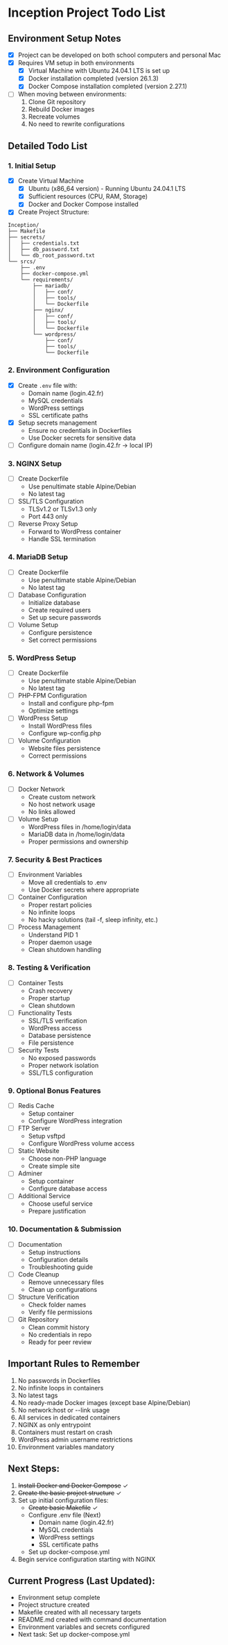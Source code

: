 # Inception Project Todo List

## Environment Setup Notes
- [x] Project can be developed on both school computers and personal Mac
- [x] Requires VM setup in both environments
  - [x] Virtual Machine with Ubuntu 24.04.1 LTS is set up
  - [x] Docker installation completed (version 26.1.3)
  - [x] Docker Compose installation completed (version 2.27.1)
- [ ] When moving between environments:
  1. Clone Git repository
  2. Rebuild Docker images
  3. Recreate volumes
  4. No need to rewrite configurations

## Detailed Todo List

### 1. Initial Setup
- [x] Create Virtual Machine
  - [x] Ubuntu (x86_64 version) - Running Ubuntu 24.04.1 LTS
  - [x] Sufficient resources (CPU, RAM, Storage)
  - [x] Docker and Docker Compose installed
- [x] Create Project Structure:
```
Inception/
├── Makefile
├── secrets/
│   ├── credentials.txt
│   ├── db_password.txt
│   └── db_root_password.txt
└── srcs/
    ├── .env
    ├── docker-compose.yml
    └── requirements/
        ├── mariadb/
        │   ├── conf/
        │   ├── tools/
        │   └── Dockerfile
        ├── nginx/
        │   ├── conf/
        │   ├── tools/
        │   └── Dockerfile
        └── wordpress/
            ├── conf/
            ├── tools/
            └── Dockerfile
```

### 2. Environment Configuration
- [x] Create `.env` file with:
  - Domain name (login.42.fr)
  - MySQL credentials
  - WordPress settings
  - SSL certificate paths
- [x] Setup secrets management
  - Ensure no credentials in Dockerfiles
  - Use Docker secrets for sensitive data
- [ ] Configure domain name (login.42.fr -> local IP)

### 3. NGINX Setup
- [ ] Create Dockerfile
  - Use penultimate stable Alpine/Debian
  - No latest tag
- [ ] SSL/TLS Configuration
  - TLSv1.2 or TLSv1.3 only
  - Port 443 only
- [ ] Reverse Proxy Setup
  - Forward to WordPress container
  - Handle SSL termination

### 4. MariaDB Setup
- [ ] Create Dockerfile
  - Use penultimate stable Alpine/Debian
  - No latest tag
- [ ] Database Configuration
  - Initialize database
  - Create required users
  - Set up secure passwords
- [ ] Volume Setup
  - Configure persistence
  - Set correct permissions

### 5. WordPress Setup
- [ ] Create Dockerfile
  - Use penultimate stable Alpine/Debian
  - No latest tag
- [ ] PHP-FPM Configuration
  - Install and configure php-fpm
  - Optimize settings
- [ ] WordPress Setup
  - Install WordPress files
  - Configure wp-config.php
- [ ] Volume Configuration
  - Website files persistence
  - Correct permissions

### 6. Network & Volumes
- [ ] Docker Network
  - Create custom network
  - No host network usage
  - No links allowed
- [ ] Volume Setup
  - WordPress files in /home/login/data
  - MariaDB data in /home/login/data
  - Proper permissions and ownership

### 7. Security & Best Practices
- [ ] Environment Variables
  - Move all credentials to .env
  - Use Docker secrets where appropriate
- [ ] Container Configuration
  - Proper restart policies
  - No infinite loops
  - No hacky solutions (tail -f, sleep infinity, etc.)
- [ ] Process Management
  - Understand PID 1
  - Proper daemon usage
  - Clean shutdown handling

### 8. Testing & Verification
- [ ] Container Tests
  - Crash recovery
  - Proper startup
  - Clean shutdown
- [ ] Functionality Tests
  - SSL/TLS verification
  - WordPress access
  - Database persistence
  - File persistence
- [ ] Security Tests
  - No exposed passwords
  - Proper network isolation
  - SSL/TLS configuration

### 9. Optional Bonus Features
- [ ] Redis Cache
  - Setup container
  - Configure WordPress integration
- [ ] FTP Server
  - Setup vsftpd
  - Configure WordPress volume access
- [ ] Static Website
  - Choose non-PHP language
  - Create simple site
- [ ] Adminer
  - Setup container
  - Configure database access
- [ ] Additional Service
  - Choose useful service
  - Prepare justification

### 10. Documentation & Submission
- [ ] Documentation
  - Setup instructions
  - Configuration details
  - Troubleshooting guide
- [ ] Code Cleanup
  - Remove unnecessary files
  - Clean up configurations
- [ ] Structure Verification
  - Check folder names
  - Verify file permissions
- [ ] Git Repository
  - Clean commit history
  - No credentials in repo
  - Ready for peer review

## Important Rules to Remember
1. No passwords in Dockerfiles
2. No infinite loops in containers
3. No latest tags
4. No ready-made Docker images (except base Alpine/Debian)
5. No network:host or --link usage
6. All services in dedicated containers
7. NGINX as only entrypoint
8. Containers must restart on crash
9. WordPress admin username restrictions
10. Environment variables mandatory 

## Next Steps:
1. ~~Install Docker and Docker Compose~~ ✓
2. ~~Create the basic project structure~~ ✓
3. Set up initial configuration files:
   - ~~Create basic Makefile~~ ✓
   - Configure .env file (Next)
     * Domain name (login.42.fr)
     * MySQL credentials
     * WordPress settings
     * SSL certificate paths
   - Set up docker-compose.yml
4. Begin service configuration starting with NGINX 

## Current Progress (Last Updated):
- Environment setup complete
- Project structure created
- Makefile created with all necessary targets
- README.md created with command documentation
- Environment variables and secrets configured
- Next task: Set up docker-compose.yml 